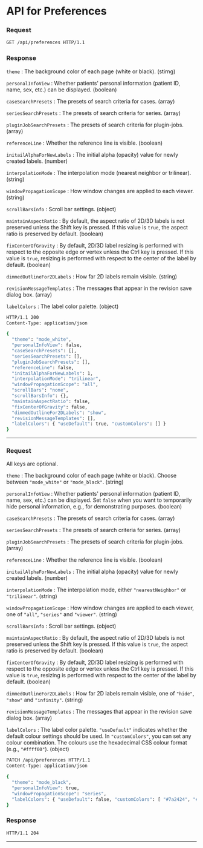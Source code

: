 # API for Preferences

<ApiPreamble verb="get" path="/preferences" />

### Request

```bash title="Example"
GET /api/preferences HTTP/1.1
```

### Response

`theme`
: The background color of each page (white or black). (stirng)

`personalInfoView`
: Whether patients' personal information (patient ID, name, sex, etc.) can be displayed. (boolean)

`caseSearchPresets`
: The presets of search criteria for cases. (array)

`seriesSearchPresets`
: The presets of search criteria for series. (array)

`pluginJobSearchPresets`
: The presets of search criteria for plugin-jobs. (array)

`referenceLine`
: Whether the reference line is visible. (boolean)

`initailAlphaForNewLabels`
: The initial alpha (opacity) value for newly created labels. (number)

`interpolationMode`
: The interpolation mode (nearest neighbor or trilinear). (string)

`windowPropagationScope`
: How window changes are applied to each viewer. (string)

`scrollBarsInfo`
: Scroll bar settings. (object)

`maintainAspectRatio`
: By default, the aspect ratio of 2D/3D labels is not preserved unless the Shift key is pressed. If this value is `true`, the aspect ratio is preserved by default. (boolean)

`fixCenterOfGravity`
: By default, 2D/3D label resizing is performed with respect to the opposite edge or vertex unless the Ctrl key is pressed. If this value is `true`, resizing is performed with respect to the center of the label by default. (boolean)

`dimmedOutlineFor2DLabels`
: How far 2D labels remain visible. (string)

`revisionMessageTemplates`
: The messages that appear in the revision save dialog box. (array)

`labelColors`
: The label color palette. (object)

```bash title="Example"
HTTP/1.1 200
Content-Type: application/json

{
  "theme": "mode_white",
  "personalInfoView": false,
  "caseSearchPresets": [],
  "seriesSearchPresets": [],
  "pluginJobSearchPresets": [],
  "referenceLine": false,
  "initailAlphaForNewLabels": 1,
  "interpolationMode": "trilinear",
  "windowPropagationScope": "all",
  "scrollBars": "none",
  "scrollBarsInfo": {},
  "maintainAspectRatio": false,
  "fixCenterOfGravity": false,
  "dimmedOutlineFor2DLabels": "show",
  "revisionMessageTemplates": [],
  "labelColors": { "useDefault": true, "customColors": [] }
}
```

---

<ApiPreamble verb="patch" path="/preferences" />

### Request

All keys are optional.

`theme`
: The background color of each page (white or black). Choose between `"mode_white"` or `"mode_black"`. (string)

`personalInfoView`
: Whether patients' personal information (patient ID, name, sex, etc.) can be displayed. Set `false` when you want to temporarily hide personal information, e.g., for demonstrating purposes. (boolean)

`caseSearchPresets`
: The presets of search criteria for cases. (array)

`seriesSearchPresets`
: The presets of search criteria for series. (array)

`pluginJobSearchPresets`
: The presets of search criteria for plugin-jobs. (array)

`referenceLine`
: Whether the reference line is visible. (boolean)

`initailAlphaForNewLabels`
: The initial alpha (opacity) value for newly created labels. (number)

`interpolationMode`
: The interpolation mode, either `"nearestNeighbor"` or `"trilinear"`. (string)

`windowPropagationScope`
: How window changes are applied to each viewer, one of `"all"`, `"series"` and `"viewer"`. (string)

`scrollBarsInfo`
: Scroll bar settings. (object)

`maintainAspectRatio`
: By default, the aspect ratio of 2D/3D labels is not preserved unless the Shift key is pressed. If this value is `true`, the aspect ratio is preserved by default. (boolean)

`fixCenterOfGravity`
: By default, 2D/3D label resizing is performed with respect to the opposite edge or vertex unless the Ctrl key is pressed. If this value is `true`, resizing is performed with respect to the center of the label by default. (boolean)

`dimmedOutlineFor2DLabels`
: How far 2D labels remain visible, one of `"hide"`, `"show"` and `"infinity"`. (string)

`revisionMessageTemplates`
: The messages that appear in the revision save dialog box. (array)

`labelColors`
: The label color palette. `"useDefault"` indicates whether the default colour settings should be used. In `"customColors"`, you can set any colour combination. The colours use the hexadecimal CSS colour format (e.g., `"#ffff00"`). (object)

```bash title="Example"
PATCH /api/preferences HTTP/1.1
Content-Type: application/json

{
  "theme": "mode_black",
  "personalInfoView": true,
  "windowPropagationScope": "series",
  "labelColors": { "useDefault": false, "customColors": [ "#7a2424", "#5e2c9b", "#34115f", "#6633a3" ] }
}
```

### Response

```bash title="Example"
HTTP/1.1 204
```

---
